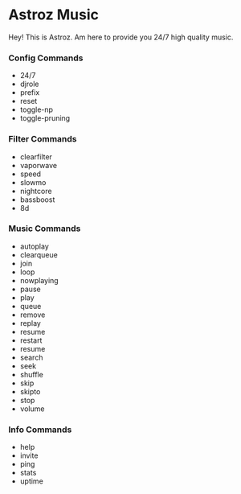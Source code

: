    <h1> Astroz Music </h1>
   <p>Hey! This is Astroz. Am here to provide you 24/7 high quality music.</p>

   <h3>Config Commands</h3>
   <ul>
        <li>24/7</li>
        <li>djrole</li>
        <li>prefix</li>
        <li>reset</li>
        <li>toggle-np</li>
        <li>toggle-pruning</li>
    </ul>
    <h3>Filter Commands</h3>
    <ul>
        <li>clearfilter</li>
        <li>vaporwave</li>
        <li>speed</li>
        <li>slowmo</li>
        <li>nightcore</li>
        <li>bassboost</li>
        <li>8d</li>
    </ul>
    <h3>Music Commands</h3>
    <ul>
        <li> autoplay</li>
        <li> clearqueue</li>
        <li> join</li>
        <li> loop</li>
        <li> nowplaying</li>
        <li> pause</li>
        <li> play</li>
        <li> queue</li>
        <li> remove</li>
        <li> replay</li>
        <li> resume</li>
        <li> restart</li>
        <li> resume</li>
        <li> search</li>
        <li> seek</li>
        <li> shuffle</li>
        <li> skip</li>
        <li> skipto</li>
        <li> stop</li>
        <li> volume</li>
    </ul>
    <h3>Info Commands</h3>
    <ul>
        <li>help</li>
        <li>invite</li>
        <li>ping</li>
        <li>stats</li>
        <li>uptime</li>
    </ul>
